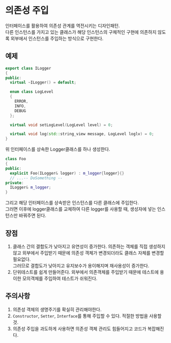# 의존성 주입
인터페이스를 활용하여 의존성 관계를 역전시키는 디자인패턴. <br/>
다른 인스턴스를 가지고 있는 클래스가 해당 인스턴스의 구체적인 구현에 의존하지 않도록 외부에서 인스턴스를 주입하는 방식으로 구현한다. <br/>

## 예제
```cpp
export class ILogger
{
public:
  virtual ~ILogger() = default;

  enum class LogLevel
  {
    ERROR,
    INFO,
    DEBUG
  };

  virtual void setLogLevel(LogLevel level) = 0;

  virtual void log(std::string_view message, LogLevel loglv) = 0;
}
```
위 인터페이스를 상속한 Logger클래스를 하나 생성한다. <br/>
```cpp
class Foo
{
public:
  explicit Foo(ILogger& logger) : m_logger{logger}{}
  // ...-- DoSomething --
private:
  ILogger& m_logger;
}
```
그리고 해당 인터페이스를 상속받은 인스턴스를 다른 클래스에 주입한다. <br/>
그러면 이후에 logger클래스를 교체하여 다른 logger를 사용할 때, 생성자에 넣는 인스턴스만 바꿔주면 된다.

## 장점
1. 클래스 간의 결합도가 낮아지고 유연성이 증가한다.
의존하는 객체를 직접 생성하지 않고 외부에서 주입받기 때문에 의존성 객체가 변경되더라도 클래스 자체를 변경할 필요없다. <br/>
그러므로 결합도가 낮아지고 유지보수가 용이해지며 재사용성이 증가한다.
2. 단위테스트를 쉽게 만들어준다.
외부에서 의존객체를 주입받기 때문에 테스트에 용이한 모의객체를 주입하여 테스트가 쉬워진다.

## 주의사항
1. 의존성 객체의 생명주기를 확실히 관리해야한다.
2. ```Constructor```, ```Setter```, ```Interface```를 통해 주입할 수 있다. 적절한 방법을 사용할 것.
3. 의존성 주입을 과도하게 사용하면 의존성 객체 관리도 힘들어지고 코드가 복잡해진다.
